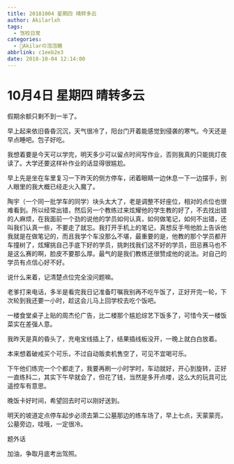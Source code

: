 ```yaml
---
title: 20181004 星期四 晴转多云
author: Akilarlxh
tags:
  - 驾校日常
categories:
  - 🍬Akilarの泡泡糖
abbrlink: c1eeb2e3
date: 2018-10-04 12:14:00
---
```

# 10月4日 星期四 晴转多云

假期余额只剩不到一半了。

早上起来依旧昏昏沉沉，天气很冷了，阳台门开着能感觉到侵袭的寒气。今天还是早点睡吧。包子好吃。

我想着要是今天可以学完，明天多少可以留点时间写作业，否则我真的只能挑灯夜读了。大学还要这样补作业的话显得很尴尬。

早上先是坐在车里复习一下昨天的侧方停车，闭着眼睛一边休息一下一边摆手，别人眼里的我大概已经走火入魔了。

陶宇（一个同一批学车的同学）块头太大了，老是调整不好座位，相对的点位也很难看到。所以经常出错，然后另一个教练过来炫耀他的学生教的好了，不去找出错的人麻烦，在我面前一个劲的说他的学员如何认真，如何做笔记，如何不出错，还叫我们认真一些，不要走了就忘。我打开手机上的笔记，真想反手甩他脸上告诉他我就是在做笔记的，而且我学个车没那么不堪，最重要的是，他教的那个学员都开车撞树了，炫耀挑自己手底下好的学员，挑刺找我们这不好的学员，田忌赛马也不是这么赛的啊，脸皮不要那么厚。最气的是我们教练还很赞成他的说法。对自己的学员有点信心好不好。

说什么来着，记清楚点位完全没问题嘛。

老爹打来电话，多半是看完我日记准备叮嘱我别再不吃午饭了，正好开完一轮，下次轮到我还要一小时，趁这会儿马上回学校去吃个饭吧。

一楼食堂桌子上贴的周杰伦广告，比二楼那个尴尬综艺下饭多了，可惜今天一楼饭菜实在差强人意。

我昨天是真的昏头了，充电宝线插上了，结果插线板没开，一晚上就白白放着。

本来想着破戒买个可乐，不过自动贩卖机售空了，可见不宜喝可乐。

下午他们练完一个个都走了，我要再刷一小时学时，车动就好，开心到旋转，正好一直练科二，其实下午早就会了，但花了钱，当然是多开点喽，这么大的玩具可比遥控车有意思。

晚饭卡好时间，希望回去时可以刚好送到。

明天的坡道定点停车起步必须去第二公墓那边的练车场了，早上七点，天蒙蒙亮，公墓旁边，哇哦，一定很冷。

题外话

加油，争取月底考出驾照。



